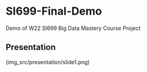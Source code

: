 # SI699-Final-Demo
Demo of W22 SI699 Big Data Mastery Course Project

## Presentation
(img_src/presentation/slide1.png)
